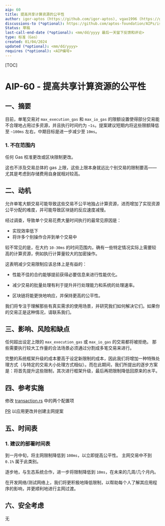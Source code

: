 ```yaml
---
aip: 60
title: 提高共享计算资源的公平性
author: igor-aptos (https://github.com/igor-aptos), vgao1996 (https://github.com/vgao1996)
discussions-to (*optional): https://github.com/aptos-foundation/AIPs/issues/298
Status: 草稿
last-call-end-date (*optional): <mm/dd/yyyy 最后一天留下反馈和评论>
type: 标准（Gas）
created: 01/04/2024
updated (*optional): <mm/dd/yyyy>
requires (*optional): <AIP编号>
---
```


[TOC]

# AIP-60 - 提高共享计算资源的公平性

## 一、摘要

目前，单笔交易对 `max_execution_gas` 和 `max_io_gas` 的限额设置使得部分交易能不合理地占用过多资源，并且执行时间约为 `~1s`。提案建议短期内将这些限额降低至 `~100ms` 左右，中期目标是进一步减少至 `10ms`。

### 1. 不在范围内

任何 Gas 校准更改或区块限制更改。

这也不涉及交易总体的 gas 上限，这些上限本身就远比个别交易的限制要高——尤其是考虑到存储费用自身就相对较高。



## 二、动机

允许单笔大额交易可能导致这些交易不公平地独占计算资源，进而增加了实现资源公平分配的难度，并可能导致区块链的反应速度减慢。

经过调查，导致单个交易花费大量时间执行的最常见原因是：
- 实现效率低下
- 将许多个别操作合并到单个交易中

较不常见的是，在大约 `10-30ms` 的时间范围内，确有一些特定情况实际上需要较高的计算资源，例如执行计算量较大的加密操作。

这表明减少交易限制应该总体上是有益的：

- 性能不佳的合约能够提前获得必要信息来进行性能优化。

- 减少交易的批量处理有利于提升并行处理能力和系统的处理速率。
- 区块链将能更快地响应，并保持更高的公平性。

我们将专注于理解那些有真实需求的使用场景，并研究我们如何解决它们。如果你的交易正是这种情况，请联系我们。



## 三、影响、风险和缺点

任何超出设定上限的 `max_execution_gas` 或 `max_io_gas` 的交易都将被拒绝。 那些需要执行较大工作量的合法场景必须通过分割成多笔交易来进行。

完整的系统框架升级的成本要高于设定新限制的成本，因此我们将增加一种特殊处理方式（与特定的交易大小处理方式相似）。而在此期间，我们所提出的逐步方案是：将首先提升这些限制，其次进行框架升级，最后再把限制降低回原来的水平。



## 四、参考实施

修改 [transaction.rs](https://github.com/aptos-labs/aptos-core/blob/main/aptos-move/aptos-gas-schedule/src/gas_schedule/transaction.rs#L176) 中的两个配置项

[PR](https://github.com/aptos-labs/aptos-core/pull/11581) 以应用更改并创建主网提案



## 五、时间表

### 1. 建议的部署时间表

到一月中旬，将主网限制降低到 `100ms`，以立即提高公平性。 主网交易中不到 `0.1%` 属于此类别。

逐步地，与生态系统合作，进一步将限制降低到 `10ms`，在未来的几周/几个月内。

在开发网络/测试网络上，我们将更积极地降低限制，以帮助每个人了解其应用程序的影响，并更顺利地进行主网过渡。



## 六、安全考虑

无